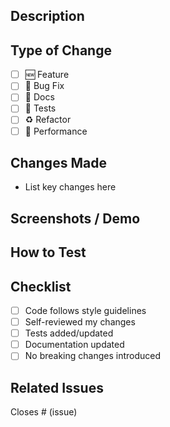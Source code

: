 ## Description

<!-- Provide a summary of the changes -->

## Type of Change

- [ ] 🆕 Feature
- [ ] 🐛 Bug Fix
- [ ] 📖 Docs
- [ ] 🧪 Tests
- [ ] ♻️ Refactor
- [ ] 🚀 Performance

## Changes Made

- List key changes here

## Screenshots / Demo

<!-- Add screenshots or demos if UI-related -->

## How to Test

<!-- Steps for reviewers to reproduce the changes -->

## Checklist

- [ ] Code follows style guidelines
- [ ] Self-reviewed my changes
- [ ] Tests added/updated
- [ ] Documentation updated
- [ ] No breaking changes introduced

## Related Issues

Closes # (issue)
